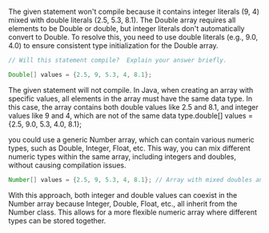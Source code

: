 
The given statement won't compile because it contains integer literals (9, 4) mixed with double literals (2.5, 5.3, 8.1). The Double array requires all elements to be Double or double, but integer literals don't automatically convert to Double. To resolve this, you need to use double literals (e.g., 9.0, 4.0) to ensure consistent type initialization for the Double array.

```java
// Will this statement compile?  Explain your answer briefly.

Double[] values = {2.5, 9, 5.3, 4, 8.1};


```

The given statement will not compile. In Java, when creating an array with specific values, all elements in the array must have the same data type. In this case, the array contains both double values like 2.5 and 8.1, and
integer values like 9 and 4, which are not of the same data type.double[] values = {2.5, 9.0, 5.3, 4.0, 8.1};


you could use a generic Number array, which can contain various numeric types, such as Double, Integer, Float, etc. This way, you can mix different numeric types within the same array, including integers and doubles, without causing compilation issues.

```java
Number[] values = {2.5, 9, 5.3, 4, 8.1}; // Array with mixed doubles and integers
```

With this approach, both integer and double values can coexist in the Number array because Integer, Double, Float, etc., all inherit from the Number class. This allows for a more flexible numeric array where different types can be stored together.